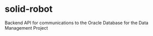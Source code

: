 # solid-robot
Backend API for communications to the Oracle Database for the Data Management Project
